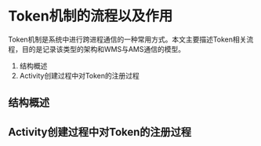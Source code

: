 # Token机制的流程以及作用

Token机制是系统中进行跨进程通信的一种常用方式。本文主要描述Token相关流程，目的是记录该类型的架构和WMS与AMS通信的模型。

1. 结构概述
2. Activity创建过程中对Token的注册过程

## 结构概述



##  Activity创建过程中对Token的注册过程

